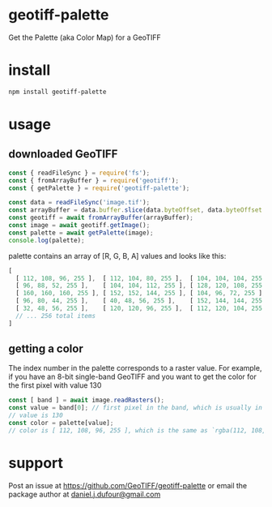 # geotiff-palette
Get the Palette (aka Color Map) for a GeoTIFF

# install
```bash
npm install geotiff-palette
```

# usage
## downloaded GeoTIFF
```javascript
const { readFileSync } = require('fs');
const { fromArrayBuffer } = require('geotiff');
const { getPalette } = require('geotiff-palette');

const data = readFileSync('image.tif');
const arrayBuffer = data.buffer.slice(data.byteOffset, data.byteOffset + data.byteLength);
const geotiff = await fromArrayBuffer(arrayBuffer);
const image = await geotiff.getImage();
const palette = await getPalette(image);
console.log(palette);
```
palette contains an array of [R, G, B, A] values and looks like this:
```javascript
[
  [ 112, 108, 96, 255 ],  [ 112, 104, 80, 255 ],  [ 104, 104, 104, 255 ],
  [ 96, 88, 52, 255 ],    [ 104, 104, 112, 255 ], [ 128, 120, 108, 255 ],
  [ 160, 160, 160, 255 ], [ 152, 152, 144, 255 ], [ 104, 96, 72, 255 ],
  [ 96, 80, 44, 255 ],    [ 40, 48, 56, 255 ],    [ 152, 144, 144, 255 ],
  [ 32, 48, 56, 255 ],    [ 120, 120, 96, 255 ],  [ 112, 120, 104, 255 ],
  // ... 256 total items
]
```

## getting a color
The index number in the palette corresponds to a raster value. 
For example, if you have an 8-bit single-band GeoTIFF and you want to get the color for the first pixel with value 130
```javascript
const [ band ] = await image.readRasters();
const value = band[0]; // first pixel in the band, which is usually in the top-left of the image
// value is 130
const color = palette[value];
// color is [ 112, 108, 96, 255 ], which is the same as `rgba(112, 108, 96, 1)`
```

# support
Post an issue at https://github.com/GeoTIFF/geotiff-palette or email the package author at daniel.j.dufour@gmail.com
